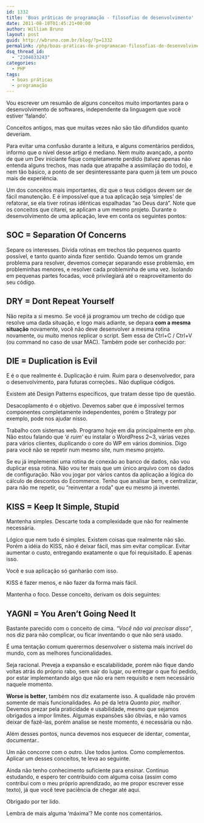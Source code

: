```yaml
---
id: 1332
title: 'Boas práticas de programação - filosofias de desenvolvimento'
date: 2011-08-18T01:45:21+00:00
author: William Bruno
layout: post
guid: http://wbruno.com.br/blog/?p=1332
permalink: /php/boas-praticas-de-programacao-filosofias-de-desenvolvimento/
dsq_thread_id:
  - "2104833243"
categories:
  - PHP
tags:
  - boas práticas
  - programação
---
```

Vou escrever um resumão de alguns conceitos muito importantes para o desenvolvimento de softwares, independente da linguagem que você estiver &#8216;falando&#8217;.

Conceitos antigos, mas que muitas vezes não são tão difundidos quanto deveriam.

Para evitar uma confusão durante a leitura, e alguns comentários perdidos, informo que o nível desse artigo é mediano. Nem muito avançado, a ponto de que um Dev iniciante fique completamente perdido (talvez apenas não entenda alguns trechos, mas nada que atrapalhe a assimilação do todo), e nem tão básico, a ponto de ser desinteressante para quem já tem um pouco mais de experiência.

<!--more-->



Um dos conceitos mais importantes, diz que o teus códigos devem ser de fácil manutenção. E é impossível que a tua aplicação seja &#8216;simples&#8217; de refatorar, se ela tiver rotinas idênticas espalhadas &#8220;ao Deus dará&#8221;. Note que os conceitos que citarei, se aplicam a um mesmo projeto. Durante o desenvolvimento de uma aplicação, leve em conta os seguintes pontos:

## SOC = Separation Of Concerns

Separe os interesses. Divida rotinas em trechos tão pequenos quanto possível, e tanto quanto ainda fizer sentido. Quando temos um grande problema para resolver, devemos começar separando esse problemão, em probleminhas menores, e resolver cada probleminha de uma vez. Isolando em pequenas partes focadas, você privilegiará até o reaproveitamento do seu código.

## DRY = Dont Repeat Yourself

Não repita a si mesmo. Se você já programou um trecho de código que resolve uma dada situação, e logo mais adiante, se depara **com a mesma situação** novamente, você não deve desenvolver a mesma rotina novamente, ou muito menos replicar o script. Sem essa de Ctrl+C / Ctrl+V (ou command no caso de usar MAC). Também pode ser conhecido por:

## DIE = Duplication is Evil

E é o que realmente é. Duplicação é ruim. Ruim para o desenvolvedor, para o desenvolvimento, para futuras correções.. Não duplique códigos.

Existem até Design Patterns específicos, que tratam desse tipo de questão.

Desacoplamento é o objetivo. Devemos saber que é impossível termos componentes completamente independentes, porém o Strategy por exemplo, pode nos ajudar nisso.

Trabalho com sistemas web. Programo hoje em dia principalmente em php. Não estou falando que _&#8216;é ruim&#8217;_ eu instalar o WordPress 2~3, várias vezes para vários clientes, duplicando o core do WP em vários dominios. Digo para você não se repetir num mesmo site, num mesmo projeto.

Se eu já implementei uma rotina de conexão ao banco de dados, não vou duplicar essa rotina. Não vou ter mais que um único arquivo com os dados de configuração. Não vou jogar por vários cantos da aplicação a lógica do cálculo de descontos do Ecommerce. Tenho que analisar bem, e centralizar, para não me repetir, ou &#8220;reinventar a roda&#8221; que eu mesmo já inventei.

## KISS = Keep It Simple, Stupid

Mantenha simples. Descarte toda a complexidade que não for realmente necessária.

Lógico que nem tudo é simples. Existem coisas que realmente não são. Porém a idéia do KISS, não é deixar fácil, mas sim evitar complicar. Evitar aumentar o custo, entregando exatamente o que foi requisitado. E apenas isso.

Você e sua aplicação só ganharão com isso.

KISS é fazer menos, e não fazer da forma mais fácil.

Mantenha o foco. Desse conceito, derivam os dois seguintes:

## YAGNI = You Aren&#8217;t Going Need It

Bastante parecido com o conceito de cima. _&#8220;Você não vai precisar disso&#8221;_, nos diz para não complicar, ou ficar inventando o que não será usado.

É uma tentação comum querermos desenvolver o sistema mais incrível do mundo, com as melhores funcionalidades.

Seja racional. Preveja a expansão e escalabilidade, porém não fique dando voltas atrás do próprio rabo, sem sair do lugar, ou entregar o que foi pedido, por estar implementando algo que não era nem requisito e nem necessário naquele momento.

**Worse is better**, também nos diz exatamente isso. A qualidade não provém somente de mais funcionalidades. Ao pé da letra _Quanto pior, melhor_. Devemos prezar pela praticidade e usabilidade, mesmo que sejamos obrigados a impor limites. Algumas expansões são óbvias, e não vamos deixar de fazê-las, porém analise se neste momento, é necessária ou não.

Além desses pontos, nunca devemos nos esquecer de identar, comentar, documentar..

Um não concorre com o outro. Use todos juntos. Como complementos. Aplicar um desses conceitos, te leva ao seguinte.

Ainda não tenho conhecimento suficiente para ensinar. Continuo estudando, e espero ter contribuido com alguma coisa (assim como contribui com o meu próprio aprendizado, ao me propor escrever esse texto), já que você teve paciência de chegar até aqui.

Obrigado por ter lido.

Lembra de mais alguma &#8216;máxima&#8217;? Me conte nos comentários.
